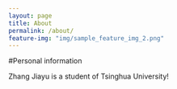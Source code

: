 ```yaml
---
layout: page
title: About
permalink: /about/
feature-img: "img/sample_feature_img_2.png"
---
```


#Personal information

Zhang Jiayu is a student of Tsinghua University!